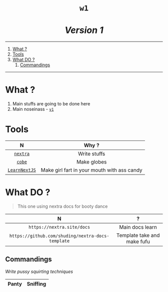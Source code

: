 <h1 align="center"><code>w1</code></h1>
<h1 align="center"><i>Version 1</i></h1>

---

1. [What ?](#what-)
2. [Tools](#tools)
3. [What DO ?](#what-do-)
   1. [Commandings](#commandings)

---

# What ?

1. Main stuffs are going to be done here
2. Main noseinass - [`v1`](./v1/)

# Tools

|                     N                     |                    Why ?                    |
| :---------------------------------------: | :-----------------------------------------: |
|     [`nextra`](https://nextra.site/)      |                Write stuffs                 |
|    [`cobe`](https://cobe.vercel.app/)     |                 Make globes                 |
| [`LearnNextJS`](https://nextjs.org/learn) | Make girl fart in your mouth with ass candy |

# What DO ?

> This one using nextra docs for booty dance

|                         N                         |              ?              |
| :-----------------------------------------------: | :-------------------------: |
|            `https://nextra.site/docs`             |       Main docs learn       |
| `https://github.com/shuding/nextra-docs-template` | Template take and make fufu |

## Commandings

_Write pussy squirting techniques_

| Panty | Sniffing |
| :---: | :------: |
